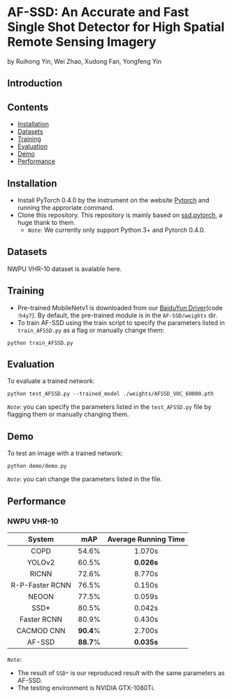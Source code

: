 # AF-SSD: An Accurate and Fast Single Shot Detector for High Spatial Remote Sensing Imagery
by Ruihong Yin, Wei Zhao, Xudong Fan, Yongfeng Yin
## Introduction


## Contents
- <a href='#installation'>Installation</a>
- <a href='#datasets'>Datasets</a>
- <a href='#training'>Training</a>
- <a href='#evaluation'>Evaluation</a>
- <a href='#demo'>Demo</a>
- <a href='#performance'>Performance</a>


## Installation
* Install PyTorch 0.4.0 by the instrument on the website [Pytorch](https://pytorch.org/) and running the approriate command.
* Clone this repository. This repository is mainly based on [ssd.pytorch](https://github.com/amdegroot/ssd.pytorch), a huge thank to them.
  - *`Note`*: We currently only support Python 3+ and Pytorch 0.4.0.
  
## Datasets
NWPU VHR-10 dataset is avalable here.

## Training 
* Pre-trained MobileNetv1 is downloaded from our [BaiduYun Driver](https://pan.baidu.com/s/1SLdpsta035SxnxWfe-09UA)(code :`h4y7`). By default, the pre-trained module is in the `AF-SSD/weights` dir.
* To train AF-SSD using the train script to specify the parameters listed in `train_AFSSD.py` as a flag or manually change them:

```Shell
python train_AFSSD.py
```
## Evaluation
To evaluate a trained network:
```Shell
python test_AFSSD.py --trained_model ./weights/AFSSD_VOC_60000.pth
```
*`Note`*: you can specify the parameters listed in the `test_AFSSD.py` file by flagging them or manually changing them.
## Demo
To test an image with a trained network:
```Shell
python demo/demo.py
```
*`Note`*: you can change the parameters listed in the file.
## Performance
### NWPU VHR-10
|System | mAP |Average Running Time|
|:--:|:--:|:--:|
|COPD|54.6%|1.070s|
|YOLOv2|60.5%|**0.026s**|
|RICNN|72.6%|8.770s|
|R-P-Faster RCNN|76.5%|0.150s|
|NEOON|77.5%|0.059s|
|SSD*|80.5%|0.042s|
|Faster RCNN|80.9%|0.430s|
|CACMOD CNN|**90.4**%|2.700s|
|AF-SSD|**88.7**%|**0.035s**|

*`Note`*: 
 - The result of `SSD*` is our reproduced result with the same parameters as AF-SSD.
 - The testing environment is NVIDIA GTX-1080Ti.
